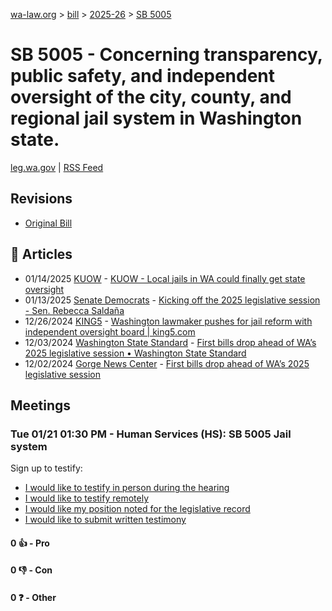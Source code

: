 [wa-law.org](/) > [bill](/bill/) > [2025-26](/bill/2025-26/) > [SB 5005](/bill/2025-26/sb/5005/)

# SB 5005 - Concerning transparency, public safety, and independent oversight of the city, county, and regional jail system in Washington state.
[leg.wa.gov](https://app.leg.wa.gov/billsummary?BillNumber=5005&Year=2025&Initiative=false) | [RSS Feed](./rss.xml)

## Revisions
* [Original Bill](1/)

## 📰 Articles
* 01/14/2025 [KUOW](/org/kuow/) - [KUOW - Local jails in WA could finally get state oversight](https://www.kuow.org/stories/local-jails-in-wa-could-finally-get-state-oversigh#:~:text=new%20proposal)
* 01/13/2025 [Senate Democrats](/org/senate_democrats/) - [Kicking off the 2025 legislative session - Sen. Rebecca Saldaña](https://senatedemocrats.wa.gov/saldana/2025/01/13/kicking-off-the-2025-legislative-session/#:~:text=SB%205005)
* 12/26/2024 [KING5](/org/king5/) - [Washington lawmaker pushes for jail reform with independent oversight board | king5.com](https://www.king5.com/article/news/investigations/investigators/proposed-legislation-to-address-washington-jail-abuse-neglect-independent-oversight/281-ddab1fda-c8f1-40b6-86e9-9df6d3c4d9ad#:~:text=Senate%20Bill%205005)
* 12/03/2024 [Washington State Standard](/org/washington_state_standard/) - [First bills drop ahead of WA’s 2025 legislative session • Washington State Standard](https://washingtonstatestandard.com/2024/12/02/first-bills-drop-ahead-of-was-2025-legislative-session/#:~:text=Senate%20Bill%205005)
* 12/02/2024 [Gorge News Center](/org/gorge_news_center/) - [First bills drop ahead of WA’s 2025 legislative session](https://gorgenewscenter.com/2024/12/02/first-bills-drop-ahead-of-was-2025-legislative-session/#:~:text=Senate%20Bill%205005)

## Meetings
### Tue 01/21 01:30 PM - Human Services (HS): SB 5005 Jail system
Sign up to testify:
* [I would like to testify in person during the hearing](https://app.leg.wa.gov/csi/Testifier/Add?chamber=House&mId=32458&aId=161469&caId=24766&tId=1)
* [I would like to testify remotely](https://app.leg.wa.gov/csi/Testifier/Add?chamber=House&mId=32458&aId=161469&caId=24766&tId=2)
* [I would like my position noted for the legislative record](https://app.leg.wa.gov/csi/Testifier/Add?chamber=House&mId=32458&aId=161469&caId=24766&tId=3)
* [I would like to submit written testimony](https://app.leg.wa.gov/csi/Testifier/Add?chamber=House&mId=32458&aId=161469&caId=24766&tId=4)

#### 0 👍 - Pro

#### 0 👎 - Con

#### 0 ❓ - Other
